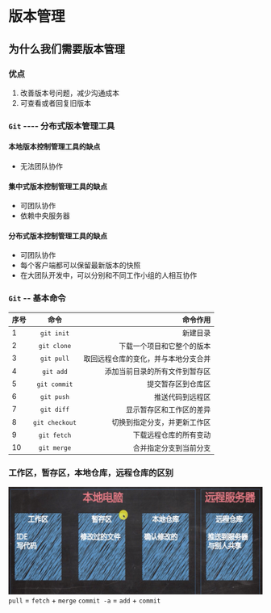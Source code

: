 

# 版本管理
## 为什么我们需要版本管理


### 优点
1. 改善版本号问题，减少沟通成本
2. 可查看或者回复旧版本

### `Git` ---- 分布式版本管理工具

#### 本地版本控制管理工具的缺点
- 无法团队协作
#### 集中式版本控制管理工具的缺点
- 可团队协作
- 依赖中央服务器
#### 分布式版本控制管理工具的缺点
- 可团队协作
- 每个客户端都可以保留最新版本的快照
- 在大团队开发中，可以分别和不同工作小组的人相互协作


### `Git` -- 基本命令
序号|命令|命令作用
--|:--:|--:
1|`git init`|新建目录
2|`git clone`|下载一个项目和它整个的版本
3|`git pull`|取回远程仓库的变化，并与本地分支合并
4|`git add`|添加当前目录的所有文件到暂存区
5|`git commit`|提交暂存区到仓库区
6|`git push`|推送代码到远程区
7|`git diff`|显示暂存区和工作区的差异
8|`git checkout`|切换到指定分支，并更新工作区
9|`git fetch`|下载远程仓库的所有变动
10|`git merge`|合并指定分支到当前分支

### 工作区，暂存区，本地仓库，远程仓库的区别
![](VersionControl/images/difference.png)
`pull` = `fetch` + `merge`
`commit -a` = `add` + `commit`

